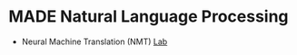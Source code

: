 # MADE Natural Language Processing

- Neural Machine Translation (NMT) [Lab](https://github.com/truEngineer/made_nlp/tree/main/nmt)
